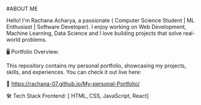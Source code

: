 #ABOUT ME

Hello! I'm Rachana Acharya, a passionate ( Computer Science Student | ML Enthusiast | Software Developer). I enjoy working on Web Development, Machine Learning, Data Science and I love building projects that solve real-world problems.

🖥️ Portfolio Overview:

This repository contains my personal portfolio, showcasing my projects, skills, and experiences. You can check it out live here:

🔗 https://rachana-07.github.io/My-personal-Portfolio/

🛠️ Tech Stack
Frontend: [ HTML, CSS, JavaScript, React]


